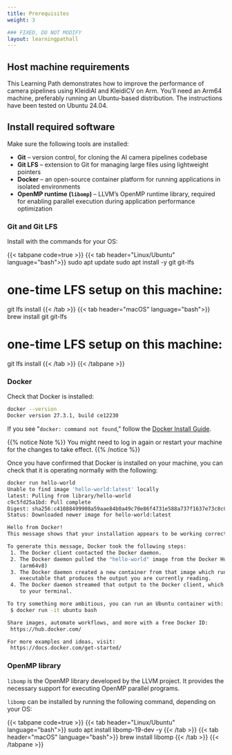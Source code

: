 ```yaml
---
title: Prerequisites
weight: 3

### FIXED, DO NOT MODIFY
layout: learningpathall
---
```


## Host machine requirements

This Learning Path demonstrates how to improve the performance of camera pipelines using KleidiAI and KleidiCV on Arm. You’ll need an Arm64 machine, preferably running an Ubuntu-based distribution. The instructions have been tested on Ubuntu 24.04.

## Install required software

Make sure the following tools are installed:
- **Git** – version control, for cloning the AI camera pipelines codebase
- **Git LFS** – extension to Git for managing large files using lightweight pointers
- **Docker** – an open-source container platform for running applications in isolated environments
- **OpenMP runtime (`libomp`)** – LLVM’s OpenMP runtime library, required for enabling parallel execution during application performance optimization

### Git and Git LFS

Install with the commands for your OS:

{{< tabpane code=true >}}
  {{< tab header="Linux/Ubuntu" language="bash">}}
sudo apt update
sudo apt install -y git git-lfs
# one-time LFS setup on this machine:
git lfs install
  {{< /tab >}}
  {{< tab header="macOS" language="bash">}}
brew install git git-lfs
# one-time LFS setup on this machine:
git lfs install
  {{< /tab >}}
{{< /tabpane >}}

### Docker

Check that Docker is installed:

```bash { output_lines="2" }
docker --version
Docker version 27.3.1, build ce12230
```

If you see "`docker: command not found`," follow the [Docker Install Guide](https://learn.arm.com/install-guides/docker/).

{{% notice Note %}}
You might need to log in again or restart your machine for the changes to take effect.
{{% /notice %}}

Once you have confirmed that Docker is installed on your machine, you can check that it is operating normally with the following:

```bash { output_lines="2-27" }
docker run hello-world
Unable to find image 'hello-world:latest' locally
latest: Pulling from library/hello-world
c9c5fd25a1bd: Pull complete
Digest: sha256:c41088499908a59aae84b0a49c70e86f4731e588a737f1637e73c8c09d995654
Status: Downloaded newer image for hello-world:latest

Hello from Docker!
This message shows that your installation appears to be working correctly.

To generate this message, Docker took the following steps:
 1. The Docker client contacted the Docker daemon.
 2. The Docker daemon pulled the "hello-world" image from the Docker Hub.
    (arm64v8)
 3. The Docker daemon created a new container from that image which runs the
    executable that produces the output you are currently reading.
 4. The Docker daemon streamed that output to the Docker client, which sent it
    to your terminal.

To try something more ambitious, you can run an Ubuntu container with:
 $ docker run -it ubuntu bash

Share images, automate workflows, and more with a free Docker ID:
 https://hub.docker.com/

For more examples and ideas, visit:
 https://docs.docker.com/get-started/
```

### OpenMP library

`libomp` is the OpenMP library developed by the LLVM project. It provides the necessary support for executing OpenMP parallel programs.

`libomp` can be installed by running the following command, depending on your OS:

{{< tabpane code=true >}}
  {{< tab header="Linux/Ubuntu" language="bash">}}
sudo apt install libomp-19-dev -y
  {{< /tab >}}
  {{< tab header="macOS" language="bash">}}
brew install libomp
  {{< /tab >}}
{{< /tabpane >}}
